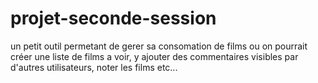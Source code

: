 # projet-seconde-session
un petit outil permetant de gerer sa consomation de films ou on pourrait créer une liste de films a voir, y ajouter des commentaires visibles par d'autres utilisateurs, noter les films etc...

